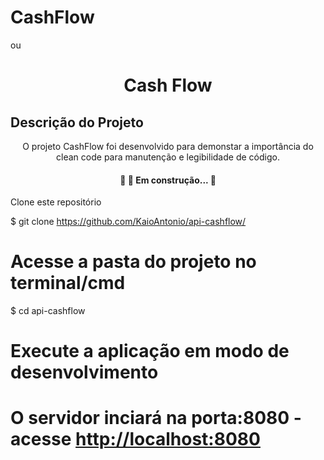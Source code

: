# CashFlow
ou
<h1 align="center">Cash Flow</h1>

## Descrição do Projeto
<p align="center">O projeto CashFlow foi desenvolvido para demonstar a importância do clean code para manutenção e legibilidade de código.</p>


<h4 align="center"> 
	🚧  🚀 Em construção...  🚧
</h4

# Clone este repositório
$ git clone <https://github.com/KaioAntonio/api-cashflow/>

# Acesse a pasta do projeto no terminal/cmd
$ cd api-cashflow

# Execute a aplicação em modo de desenvolvimento

# O servidor inciará na porta:8080 - acesse <http://localhost:8080> 
